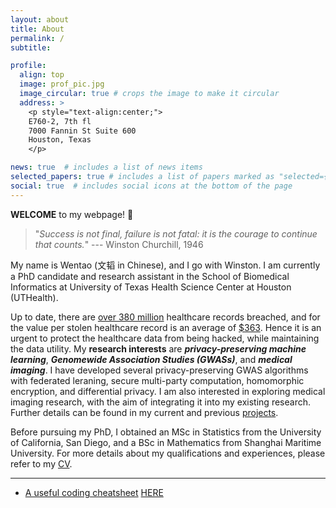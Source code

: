 ```yaml
---
layout: about
title: About
permalink: /
subtitle: 

profile:
  align: top
  image: prof_pic.jpg
  image_circular: true # crops the image to make it circular
  address: >
    <p style="text-align:center;">
    E760-2, 7th fl 
    7000 Fannin St Suite 600
    Houston, Texas
    </p>

news: true  # includes a list of news items
selected_papers: true # includes a list of papers marked as "selected={true}"
social: true  # includes social icons at the bottom of the page
---
```

**WELCOME** to my webpage! :wave:

> "*Success is not final, failure is not fatal: it is the courage to continue that counts.*" --- Winston Churchill, 1946

My name is Wentao (文韬 in Chinese), and I go with Winston. I am currently a PhD candidate and research assistant in the School of Biomedical Informatics at University of Texas Health Science Center at Houston (UTHealth). 
<!-- And I am advised by Dr. [Xiaoqian Jiang](http://xiaoqianjiang.weebly.com/) and Dr. [Arif Harmanci](https://sbmi.uth.edu/faculty-and-staff/arif-harmanci.htm). -->

Up to date, there are [over 380 million](https://www.hipaajournal.com/healthcare-data-breach-statistics/#:~:text=Between%202009%20and%202022%2C%205%2C150,population%20of%20the%20United%20States.) healthcare records breached, and for the value per stolen healthcare record is an average of [$363](https://www.cisecurity.org/insights/blog/data-breaches-in-the-healthcare-sector). Hence it is an urgent to protect the healthcare data from being hacked, while maintaining the data utility. My **research interests** are ___privacy-preserving machine learning___, ___Genomewide Association Studies (GWASs)___, and ___medical imaging___. I have developed several privacy-preserving GWAS algorithms with federated leraning, secure multi-party computation, homomorphic encryption, and differential privacy. I am also interested in exploring medical imaging research, with the aim of integrating it into my existing research. Further details can be found in my current and previous [projects](/projects/).

<!-- My **research focuses** on safeguarding healthcare data and its utility through privacy-preserving machine learning techniques applied to Genomewide Association Studies (GWASs). With [over 380 million](https://www.hipaajournal.com/healthcare-data-breach-statistics/#:~:text=Between%202009%20and%202022%2C%205%2C150,population%20of%20the%20United%20States.) breached healthcare records and an average value of [$363](https://www.cisecurity.org/insights/blog/data-breaches-in-the-healthcare-sector) per stolen record, protecting healthcare data from hacking is crucial. I have developed multiple algorithms using ___privacy-preserving GWAS___ algorithms with ___federated leraning___, ___secure multi-party computation___, ___homomorphic encryption___, and ___differential privacy___ to ensure privacy in GWASs. These methods enable collaborative analysis without sharing raw data, preserve individual privacy, and prevent identification. Further details can be found in my current and previous [projects](/projects/). -->

Before pursuing my PhD, I obtained an MSc in Statistics from the University of California, San Diego, and a BSc in Mathematics from Shanghai Maritime University. For more details about my qualifications and experiences, please refer to my [CV](/cv/).

<!-- Put your address / P.O. box / other info right below your picture. You can also disable any these elements by editing `profile` property of the YAML header of your `_pages/about.md`. Edit `_bibliography/papers.bib` and Jekyll will render your [publications page](/al-folio/publications/) automatically.

Link to your social media connections, too. This theme is set up to use [Font Awesome icons](http://fortawesome.github.io/Font-Awesome/) and [Academicons](https://jpswalsh.github.io/academicons/), like the ones below. Add your Facebook, Twitter, LinkedIn, Google Scholar, or just disable all of them. -->
---
- <ins>A useful coding cheatsheet</ins> [HERE](/blog/2023/Useful-cheatsheet/)
